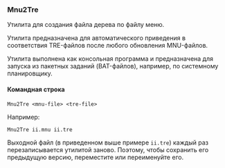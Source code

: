 ﻿### Mnu2Tre

Утилита для создания файла дерева по файлу меню.

Утилита предназначена для автоматического приведения в соответствия TRE-файлов после любого обновления MNU-файлов.

Утилита выполнена как консольная программа и предназначена для запуска из пакетных заданий (BAT-файлов), например, по системному планировщику.

#### Командная строка

```
Mnu2Tre <mnu-file> <tre-file>
```

Например:

```
Mnu2Tre ii.mnu ii.tre
```

Выходной файл (в приведенном выше примере `ii.tre`) каждый раз перезаписывается утилитой заново. Поэтому, чтобы сохранить его предыдущую версию, переместите или переименуйте его.

